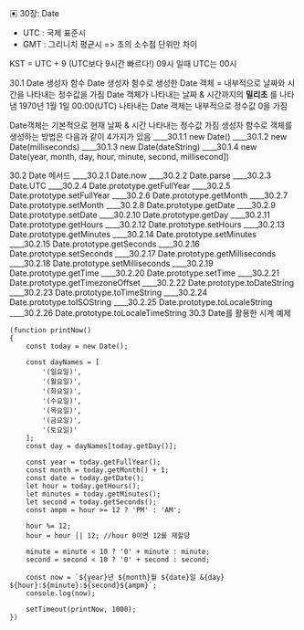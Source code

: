 ▣ 30장: Date

- UTC : 국제 표준시
- GMT : 그리니치 평균시
=> 초의 소수점 단위만 차이

KST = UTC + 9 (UTC보다 9시간 빠르다!)
09시 일때 UTC는 00시

30.1 Date 생성자 함수
Date 생성자 함수로 생성한 Date 객체 = 내부적으로 날짜와 시간을 나타내는 정수값을 가짐
Date 객체가 나타내는 날짜 & 시간까지의 **밀리초** 를 나타냄
1970년 1월 1일 00:00(UTC) 나타내는 Date 객체는 내부적으로 정수값 0을 가짐

Date객체는 기본적으로 현재 날짜 & 시간 나타내는 정수값 가짐
생성자 함수로 객체를 생성하는 방법은 다음과 같이 4가지가 있음
____30.1.1 new Date()
____30.1.2 new Date(milliseconds)
____30.1.3 new Date(dateString)
____30.1.4 new Date(year, month, day, hour, minute, second, millisecond])

30.2 Date 메서드
____30.2.1 Date.now
____30.2.2 Date.parse
____30.2.3 Date.UTC
____30.2.4 Date.prototype.getFullYear
____30.2.5 Date.prototype.setFullYear
____30.2.6 Date.prototype.getMonth
____30.2.7 Date.prototype.setMonth
____30.2.8 Date.prototype.getDate
____30.2.9 Date.prototype.setDate
____30.2.10 Date.prototype.getDay
____30.2.11 Date.prototype.getHours
____30.2.12 Date.prototype.setHours
____30.2.13 Date.prototype.getMinutes
____30.2.14 Date.prototype.setMinutes
____30.2.15 Date.prototype.getSeconds
____30.2.16 Date.prototype.setSeconds
____30.2.17 Date.prototype.getMilliseconds
____30.2.18 Date.prototype.setMilliseconds
____30.2.19 Date.prototype.getTime
____30.2.20 Date.prototype.setTime
____30.2.21 Date.prototype.getTimezoneOffset
____30.2.22 Date.prototype.toDateString
____30.2.23 Date.prototype.toTimeString
____30.2.24 Date.prototype.toISOString
____30.2.25 Date.prototype.toLocaleString
____30.2.26 Date.prototype.toLocaleTimeString
30.3 Date를 활용한 시계 예제
```
(function printNow()
{
    const today = new Date();

    const dayNames = [
        '(일요일)',
        '(월요일)',
        '(화요일)',
        '(수요일)',
        '(목요일)',
        '(금요일)',
        '(토요일)'
    ];
    const day = dayNames[today.getDay()];

    const year = today.getFullYear();
    const month = today.getMonth() + 1;
    const date = today.getDate();
    let hour = today.getHours();
    let minutes = today.getMinutes();
    let second = today.getSeconds();
    const ampm = hour >= 12 ? 'PM' : 'AM';

    hour %= 12;
    hour = hour || 12; //hour 0이면 12를 재할당

    minute = minute < 10 ? '0' + minute : minute;
    second = second < 10 ? '0' + second : second;

    const now = `${year}년 ${month}월 ${date}일 &{day} ${hour}:${minute}:${second}${ampm}`;
    console.log(now);

    setTimeout(printNow, 1000);
})

```

